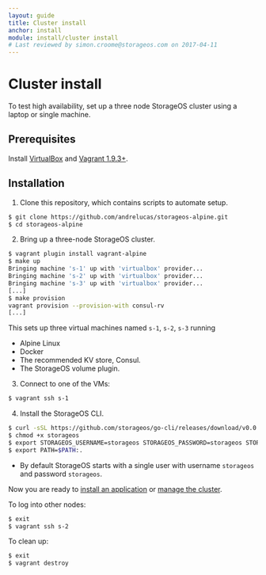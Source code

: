 ```yaml
---
layout: guide
title: Cluster install
anchor: install
module: install/cluster install
# Last reviewed by simon.croome@storageos.com on 2017-04-11
---
```


# Cluster install

To test high availability, set up a three node StorageOS cluster using a laptop or single machine.

## Prerequisites

Install [VirtualBox](https://www.virtualbox.org/wiki/Downloads) and [Vagrant
1.9.3+](http://vagrantup.com/downloads.html).

## Installation

1. Clone this repository, which contains scripts to automate setup.
```bash
$ git clone https://github.com/andrelucas/storageos-alpine.git
$ cd storageos-alpine
```

2. Bring up a three-node StorageOS cluster.
```bash
$ vagrant plugin install vagrant-alpine
$ make up
Bringing machine 's-1' up with 'virtualbox' provider...
Bringing machine 's-2' up with 'virtualbox' provider...
Bringing machine 's-3' up with 'virtualbox' provider...
[...]
$ make provision
vagrant provision --provision-with consul-rv
[...]
```
This sets up three virtual machines named `s-1`, `s-2`, `s-3` running
* Alpine Linux
* Docker
* The recommended KV store, Consul.
* The StorageOS volume plugin.

3. Connect to one of the VMs:
```bash
$ vagrant ssh s-1
```

4. Install the StorageOS CLI.
```bash
$ curl -sSL https://github.com/storageos/go-cli/releases/download/v0.0.2/storageos_linux_amd64 > storageos
$ chmod +x storageos
$ export STORAGEOS_USERNAME=storageos STORAGEOS_PASSWORD=storageos STORAGEOS_HOST=127.0.0.1
$ export PATH=$PATH:.
```
* By default StorageOS starts with a single user with username `storageos` and password `storageos`.

Now you are ready to [install an application](../applications/postgres.html) or [manage the cluster](../manage/volumes.html).

To log into other nodes:
```bash
$ exit
$ vagrant ssh s-2
```

To clean up:
```bash
$ exit
$ vagrant destroy
```
